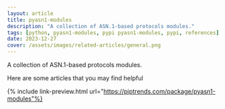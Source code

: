 ```yaml
---
layout: article
title: pyasn1-modules
description: "A collection of ASN.1-based protocols modules."
tags: [python, pyasn1-modules, pypi pyasn1-modules, pypi, references]
date: 2023-12-27
cover: /assets/images/related-articles/general.png
---
```


A collection of ASN.1-based protocols modules.

Here are some articles that you may find helpful

{% include link-preview.html url="https://piptrends.com/package/pyasn1-modules"%}
